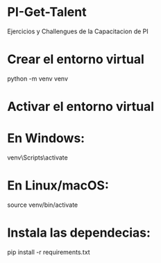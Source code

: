 # PI-Get-Talent
Ejercicios y Challengues de la Capacitacion de PI



# Crear el entorno virtual
python -m venv venv

# Activar el entorno virtual
# En Windows:
venv\Scripts\activate
# En Linux/macOS:
source venv/bin/activate

# Instala las dependecias:
pip install -r requirements.txt

